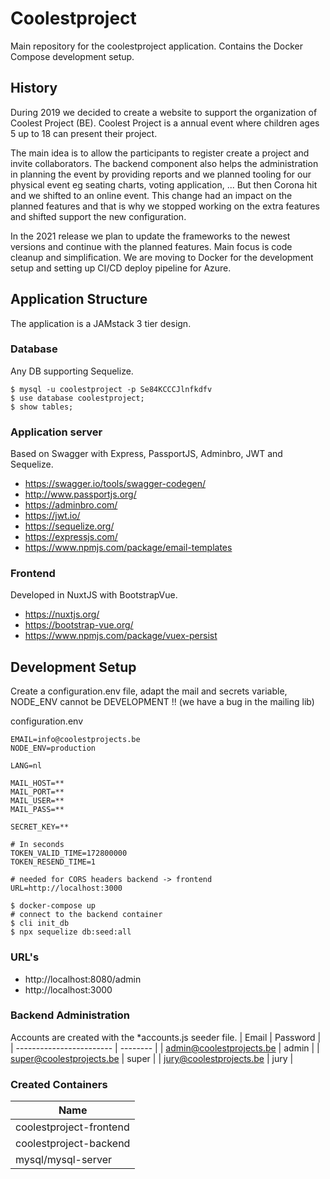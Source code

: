 # Coolestproject

Main repository for the coolestproject application. Contains the Docker Compose development setup.

## History

During 2019 we decided to create a website to support the organization of Coolest Project (BE). Coolest Project is a annual event where children ages 5 up to 18 can present their project.

The main idea is to allow the participants to register create a project and invite collaborators. The backend component also helps the administration in planning the event by providing reports and we planned tooling for our physical event eg seating charts, voting application, ... But then Corona hit and we shifted to an online event. This change had an impact on the planned features and that is why we stopped working on the extra features and shifted support the new configuration.

In the 2021 release we plan to update the frameworks to the newest versions and continue with the planned features. Main focus is code cleanup and simplification. We are moving to Docker for the development setup and setting up CI/CD deploy pipeline for Azure.

## Application Structure

The application is a JAMstack 3 tier design.

### Database

Any DB supporting Sequelize.

```console
$ mysql -u coolestproject -p Se84KCCCJlnfkdfv
$ use database coolestproject;
$ show tables;
```

### Application server

Based on Swagger with Express, PassportJS, Adminbro, JWT and Sequelize.

- https://swagger.io/tools/swagger-codegen/
- http://www.passportjs.org/
- https://adminbro.com/
- https://jwt.io/
- https://sequelize.org/
- https://expressjs.com/
- https://www.npmjs.com/package/email-templates

### Frontend

Developed in NuxtJS with BootstrapVue.

- https://nuxtjs.org/
- https://bootstrap-vue.org/
- https://www.npmjs.com/package/vuex-persist

## Development Setup

Create a configuration.env file, adapt the mail and secrets variable, NODE_ENV cannot be DEVELOPMENT !! (we have a bug in the mailing lib)

configuration.env

```
EMAIL=info@coolestprojects.be
NODE_ENV=production

LANG=nl

MAIL_HOST=**
MAIL_PORT=**
MAIL_USER=**
MAIL_PASS=**

SECRET_KEY=**

# In seconds
TOKEN_VALID_TIME=172800000
TOKEN_RESEND_TIME=1

# needed for CORS headers backend -> frontend
URL=http://localhost:3000

```

```console
$ docker-compose up
# connect to the backend container
$ cli init_db
$ npx sequelize db:seed:all
```

### URL's

- http://localhost:8080/admin
- http://localhost:3000

### Backend Administration

Accounts are created with the \*accounts.js seeder file.
| Email                    | Password |
| ------------------------ | -------- |
| admin@coolestprojects.be | admin    |
| super@coolestprojects.be | super    |
| jury@coolestprojects.be  | jury     |

### Created Containers

| Name                    |
| ----------------------- |
| coolestproject-frontend |
| coolestproject-backend  |
| mysql/mysql-server      |
